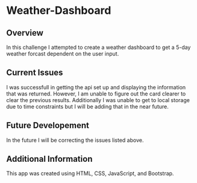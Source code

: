 # Weather-Dashboard

## Overview

In this challenge I attempted to create a weather dashboard to get a 5-day weather forcast dependent on the user input.

## Current Issues

I was successfull in getting the api set up and displaying the information that was returned. However, I am unable to figure out the card clearer to clear the previous results. Additionally I was unable to get to local storage due to time constraints but I will be adding that in the near future.

## Future Developement

In the future I will be correcting the issues listed above.

## Additional Information

This app was created using HTML, CSS, JavaScript, and Bootstrap.
